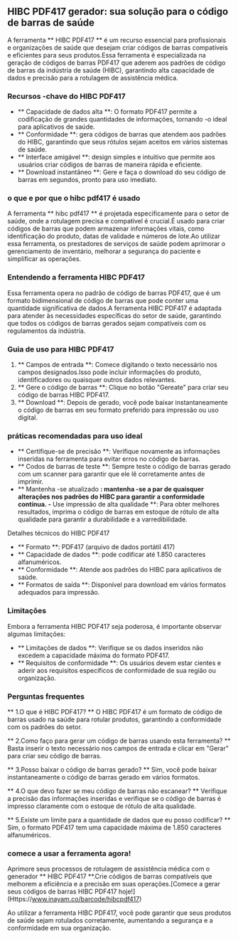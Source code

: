 ## HIBC PDF417 gerador: sua solução para o código de barras de saúde

A ferramenta ** HIBC PDF417 ** é um recurso essencial para profissionais e organizações de saúde que desejam criar códigos de barras compatíveis e eficientes para seus produtos.Essa ferramenta é especializada na geração de códigos de barras PDF417 que aderem aos padrões de código de barras da indústria de saúde (HIBC), garantindo alta capacidade de dados e precisão para a rotulagem de assistência médica.

### Recursos -chave do HIBC PDF417

- ** Capacidade de dados alta **: O formato PDF417 permite a codificação de grandes quantidades de informações, tornando -o ideal para aplicativos de saúde.
- ** Conformidade **: gera códigos de barras que atendem aos padrões do HIBC, garantindo que seus rótulos sejam aceitos em vários sistemas de saúde.
- ** Interface amigável **: design simples e intuitivo que permite aos usuários criar códigos de barras de maneira rápida e eficiente.
- ** Download instantâneo **: Gere e faça o download do seu código de barras em segundos, pronto para uso imediato.

### o que e por que o hibc pdf417 é usado

A ferramenta ** hibc pdf417 ** é projetada especificamente para o setor de saúde, onde a rotulagem precisa e compatível é crucial.É usado para criar códigos de barras que podem armazenar informações vitais, como identificação do produto, datas de validade e números de lote.Ao utilizar essa ferramenta, os prestadores de serviços de saúde podem aprimorar o gerenciamento de inventário, melhorar a segurança do paciente e simplificar as operações.

### Entendendo a ferramenta HIBC PDF417

Essa ferramenta opera no padrão de código de barras PDF417, que é um formato bidimensional de código de barras que pode conter uma quantidade significativa de dados.A ferramenta HIBC PDF417 é adaptada para atender às necessidades específicas do setor de saúde, garantindo que todos os códigos de barras gerados sejam compatíveis com os regulamentos da indústria.

### Guia de uso para HIBC PDF417

1. ** Campos de entrada **: Comece digitando o texto necessário nos campos designados.Isso pode incluir informações do produto, identificadores ou quaisquer outros dados relevantes.
2. ** Gere o código de barras **: Clique no botão "Gereate" para criar seu código de barras HIBC PDF417.
3. ** Download **: Depois de gerado, você pode baixar instantaneamente o código de barras em seu formato preferido para impressão ou uso digital.

### práticas recomendadas para uso ideal

- ** Certifique-se de precisão **: Verifique novamente as informações inseridas na ferramenta para evitar erros no código de barras.
- ** Codos de barras de teste **: Sempre teste o código de barras gerado com um scanner para garantir que ele lê corretamente antes de imprimir.
- ** Mantenha -se atualizado **: mantenha -se a par de quaisquer alterações nos padrões do HIBC para garantir a conformidade contínua.
-** Use impressão de alta qualidade **: Para obter melhores resultados, imprima o código de barras em estoque de rótulo de alta qualidade para garantir a durabilidade e a varredibilidade.

Detalhes técnicos do HIBC PDF417

- ** Formato **: PDF417 (arquivo de dados portátil 417)
- ** Capacidade de dados **: pode codificar até 1.850 caracteres alfanuméricos.
- ** Conformidade **: Atende aos padrões do HIBC para aplicativos de saúde.
- ** Formatos de saída **: Disponível para download em vários formatos adequados para impressão.

### Limitações

Embora a ferramenta HIBC PDF417 seja poderosa, é importante observar algumas limitações:
- ** Limitações de dados **: Verifique se os dados inseridos não excedem a capacidade máxima do formato PDF417.
- ** Requisitos de conformidade **: Os usuários devem estar cientes e aderir aos requisitos específicos de conformidade de sua região ou organização.

### Perguntas frequentes

** 1.O que é HIBC PDF417? **
O HIBC PDF417 é um formato de código de barras usado na saúde para rotular produtos, garantindo a conformidade com os padrões do setor.

** 2.Como faço para gerar um código de barras usando esta ferramenta? **
Basta inserir o texto necessário nos campos de entrada e clicar em "Gerar" para criar seu código de barras.

** 3.Posso baixar o código de barras gerado? **
Sim, você pode baixar instantaneamente o código de barras gerado em vários formatos.

** 4.O que devo fazer se meu código de barras não escanear? **
Verifique a precisão das informações inseridas e verifique se o código de barras é impresso claramente com o estoque de rótulo de alta qualidade.

** 5.Existe um limite para a quantidade de dados que eu posso codificar? **
Sim, o formato PDF417 tem uma capacidade máxima de 1.850 caracteres alfanuméricos.

### comece a usar a ferramenta agora!

Aprimore seus processos de rotulagem de assistência médica com o generador ** HIBC PDF417 **.Crie códigos de barras compatíveis que melhorem a eficiência e a precisão em suas operações.[Comece a gerar seus códigos de barras HIBC PDF417 hoje!] (Https://www.inayam.co/barcode/hibcpdf417)

Ao utilizar a ferramenta HIBC PDF417, você pode garantir que seus produtos de saúde sejam rotulados corretamente, aumentando a segurança e a conformidade em sua organização.